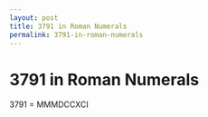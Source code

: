 ```yaml
---
layout: post
title: 3791 in Roman Numerals
permalink: 3791-in-roman-numerals
---
```


# 3791 in Roman Numerals

3791 = MMMDCCXCI
